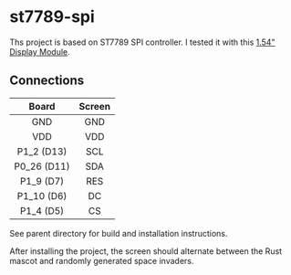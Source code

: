 # st7789-spi

Ths project is based on ST7789 SPI controller. I tested it with this [1.54" Display Module](https://www.buydisplay.com/1-54-inch-tft-ips-lcd-display-module-135x240-spi-for-arduino-raspberry-pi).

## Connections

|    Board    | Screen |
|:-----------:|:------:|
|     GND     |  GND   |
|     VDD     |  VDD   |
|  P1_2 (D13) |  SCL   |
| P0_26 (D11) |  SDA   |
|  P1_9 (D7)  |  RES   |
| P1_10 (D6)  |  DC    |
|  P1_4 (D5)  |  CS    |

See parent directory for build and installation instructions.

After installing the project, the screen should alternate between the Rust mascot and randomly generated space invaders.
